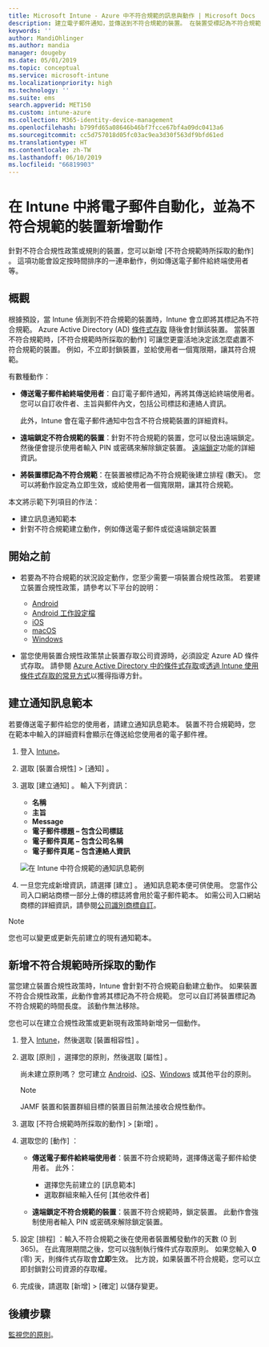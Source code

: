 ```yaml
---
title: Microsoft Intune - Azure 中不符合規範的訊息與動作 | Microsoft Docs
description: 建立電子郵件通知，並傳送到不符合規範的裝置。 在裝置受標記為不符合規範之後新增動作，例如新增寬限期以讓其符合規範，或建立排程來禁止存取，直到裝置符合規範為止。 在 Azure 中使用 Microsoft Intune 來執行。
keywords: ''
author: MandiOhlinger
ms.author: mandia
manager: dougeby
ms.date: 05/01/2019
ms.topic: conceptual
ms.service: microsoft-intune
ms.localizationpriority: high
ms.technology: ''
ms.suite: ems
search.appverid: MET150
ms.custom: intune-azure
ms.collection: M365-identity-device-management
ms.openlocfilehash: b799fd65a08646b46bf7fcce67bf4a09dc0413a6
ms.sourcegitcommit: cc5d757018d05fc03ac9ea3d30f563df9bfd61ed
ms.translationtype: HT
ms.contentlocale: zh-TW
ms.lasthandoff: 06/10/2019
ms.locfileid: "66819903"
---
```

# <a name="automate-email-and-add-actions-for-noncompliant-devices-in-intune"></a>在 Intune 中將電子郵件自動化，並為不符合規範的裝置新增動作

針對不符合合規性政策或規則的裝置，您可以新增 [不符合規範時所採取的動作]  。 這項功能會設定按時間排序的一連串動作，例如傳送電子郵件給終端使用者等。

## <a name="overview"></a>概觀

根據預設，當 Intune 偵測到不符合規範的裝置時，Intune 會立即將其標記為不符合規範。 Azure Active Directory (AD) [條件式存取](https://docs.microsoft.com/azure/active-directory/active-directory-conditional-access-azure-portal) 隨後會封鎖該裝置。 當裝置不符合規範時，[不符合規範時所採取的動作]  可讓您更靈活地決定該怎麼處置不符合規範的裝置。 例如，不立即封鎖裝置，並給使用者一個寬限期，讓其符合規範。

有數種動作：

- **傳送電子郵件給終端使用者**：自訂電子郵件通知，再將其傳送給終端使用者。 您可以自訂收件者、主旨與郵件內文，包括公司標誌和連絡人資訊。

    此外，Intune 會在電子郵件通知中包含不符合規範裝置的詳細資料。

- **遠端鎖定不符合規範的裝置**：針對不符合規範的裝置，您可以發出遠端鎖定。 然後便會提示使用者輸入 PIN 或密碼來解除鎖定裝置。 [遠端鎖定](device-remote-lock.md)功能的詳細資訊。 

- **將裝置標記為不符合規範**：在裝置被標記為不符合規範後建立排程 (數天)。 您可以將動作設定為立即生效，或給使用者一個寬限期，讓其符合規範。

本文將示範下列項目的作法：

- 建立訊息通知範本
- 針對不符合規範建立動作，例如傳送電子郵件或從遠端鎖定裝置


## <a name="before-you-begin"></a>開始之前

- 若要為不符合規範的狀況設定動作，您至少需要一項裝置合規性政策。 若要建立裝置合規性政策，請參考以下平台的說明：

  - [Android](compliance-policy-create-android.md)
  - [Android 工作設定檔](compliance-policy-create-android-for-work.md)
  - [iOS](compliance-policy-create-ios.md)
  - [macOS](compliance-policy-create-mac-os.md)
  - [Windows](compliance-policy-create-windows.md)

- 當您使用裝置合規性政策禁止裝置存取公司資源時，必須設定 Azure AD 條件式存取。 請參閱 [Azure Active Directory 中的條件式存取](https://docs.microsoft.com/azure/active-directory/active-directory-conditional-access-azure-portal)或[透過 Intune 使用條件式存取的常見方式](conditional-access-intune-common-ways-use.md)以獲得指導方針。

## <a name="create-a-notification-message-template"></a>建立通知訊息範本

若要傳送電子郵件給您的使用者，請建立通知訊息範本。 裝置不符合規範時，您在範本中輸入的詳細資料會顯示在傳送給您使用者的電子郵件裡。

1. 登入 [Intune](https://go.microsoft.com/fwlink/?linkid=2090973)。
2. 選取 [裝置合規性]   > [通知]  。
3. 選取 [建立通知]  。 輸入下列資訊：

   - **名稱**
   - **主旨**
   - **Message**
   - **電子郵件標題 – 包含公司標誌**
   - **電子郵件頁尾 – 包含公司名稱**
   - **電子郵件頁尾 – 包含連絡人資訊**

   ![在 Intune 中符合規範的通知訊息範例](./media/actionsfornoncompliance-1.PNG)

4. 一旦您完成新增資訊，請選擇 [建立]  。 通知訊息範本便可供使用。 您當作公司入口網站商標一部分上傳的標誌將會用於電子郵件範本。 如需公司入口網站商標的詳細資訊，請參閱[公司識別商標自訂](company-portal-app.md#company-identity-branding-customization)。

> [!NOTE]
> 您也可以變更或更新先前建立的現有通知範本。

## <a name="add-actions-for-noncompliance"></a>新增不符合規範時所採取的動作

當您建立裝置合規性政策時，Intune 會針對不符合規範自動建立動作。 如果裝置不符合合規性政策，此動作會將其標記為不符合規範。 您可以自訂將裝置標記為不符合規範的時間長度。 該動作無法移除。

您也可以在建立合規性政策或更新現有政策時新增另一個動作。 

1. 登入 [Intune](https://go.microsoft.com/fwlink/?linkid=2090973)，然後選取 [裝置相容性]  。
2. 選取 [原則]  ，選擇您的原則，然後選取 [屬性]  。 

    尚未建立原則嗎？ 您可建立 [Android](compliance-policy-create-android.md)、[iOS](compliance-policy-create-ios.md)、[Windows](compliance-policy-create-windows.md) 或其他平台的原則。
  
    > [!NOTE]
    > JAMF 裝置和裝置群組目標的裝置目前無法接收合規性動作。

3. 選取 [不符合規範時所採取的動作]   > [新增]  。
4. 選取您的 [動作]  ： 

    - **傳送電子郵件給終端使用者**：裝置不符合規範時，選擇傳送電子郵件給使用者。 此外： 
    
         - 選擇您先前建立的 [訊息範本] 
         - 選取群組來輸入任何 [其他收件者] 
    
    - **遠端鎖定不符合規範的裝置**：裝置不符合規範時，鎖定裝置。 此動作會強制使用者輸入 PIN 或密碼來解除鎖定裝置。 
    
5. 設定 [排程]  ：輸入不符合規範之後在使用者裝置觸發動作的天數 (0 到 365)。 在此寬限期間之後，您可以強制執行條件式存取原則。 如果您輸入 **0** (零) 天，則條件式存取會**立即**生效。 比方說，如果裝置不符合規範，您可以立即封鎖對公司資源的存取權。

6. 完成後，請選取 [新增]   > [確定]  以儲存變更。

## <a name="next-steps"></a>後續步驟

[監視您的原則](compliance-policy-monitor.md)。
